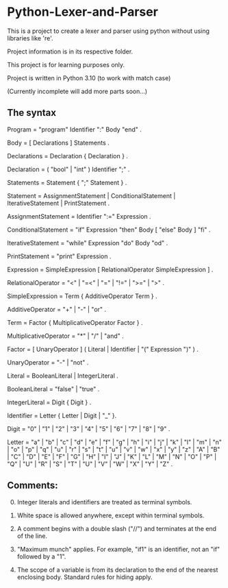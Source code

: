 # Python-Lexer-and-Parser
This is a project to create a lexer and parser using python without using libraries like 're'.

Project information is in its respective folder.

This project is for learning purposes only.

Project is written in Python 3.10 (to work with match case)

(Currently incomplete will add more parts soon...)

The syntax
----------

Program  =  "program"  Identifier  ":"  Body  "end" .

Body  =  [ Declarations ]  Statements .

Declarations  =  Declaration { Declaration } .

Declaration  =  ( "bool" \| "int" )  Identifier ";" .

Statements  =  Statement { ";" Statement } .

Statement  =  AssignmentStatement
           \|  ConditionalStatement
           \|  IterativeStatement
           \|  PrintStatement .

AssignmentStatement  =  Identifier ":=" Expression .

ConditionalStatement  =  "if"  Expression
                         "then"  Body
                         [ "else" Body ]
                         "fi" .

IterativeStatement  =  "while"  Expression  "do"  Body  "od" .

PrintStatement  =  "print"  Expression .

Expression  =  SimpleExpression [ RelationalOperator SimpleExpression ] .

RelationalOperator  =  "<" \| "=<" \| "=" \| "!=" \| ">=" \| ">" .

SimpleExpression  =  Term { AdditiveOperator Term } .

AdditiveOperator  =  "+" \| "-" \| "or" .

Term  =  Factor { MultiplicativeOperator Factor } .

MultiplicativeOperator  =  "*" \| "/" \| "and" .

Factor  =  [ UnaryOperator ] ( Literal  \|  Identifier  \| "(" Expression ")" ) .

UnaryOperator  =  "-" \| "not" .


Literal  =  BooleanLiteral  \|  IntegerLiteral .

BooleanLiteral  =  "false"  \|  "true" .

IntegerLiteral  =  Digit { Digit } .

Identifier  =  Letter { Letter \| Digit \| "_" }.

Digit  =  "0" \| "1" \| "2" \| "3" \| "4" \| "5" \| "6" \| "7" \| "8" \| "9" .

Letter  = "a" \| "b" \| "c" \| "d" \| "e" \| "f" \| "g" \| "h" \| "i" \| "j" \| "k"
        \| "l" \| "m" \| "n" \| "o" \| "p" \| "q" \| "u" \| "r" \| "s" \| "t" \| "u"
        \| "v" \| "w" \| "x" \| "y" \| "z"
        \| "A" \| "B" \| "C" \| "D" \| "E" \| "F" \| "G" \| "H" \| "I" \| "J" \| "K"
        \| "L" \| "M" \| "N" \| "O" \| "P" \| "Q" \| "U" \| "R" \| "S" \| "T" \| "U"
        \| "V" \| "W" \| "X" \| "Y" \| "Z" .


Comments:
--------

0.  Integer literals and identifiers are treated as terminal symbols.

1.  White space is allowed anywhere, except within terminal symbols.

1.  A comment begins with a double slash ("//") and terminates at the end of
    the line.

2.  "Maximum munch" applies. For example, "if1" is an identifier, not an "if"
    followed by a "1".

3.  The scope of a variable is from its declaration to the end of the nearest
    enclosing body.  Standard rules for hiding apply.

